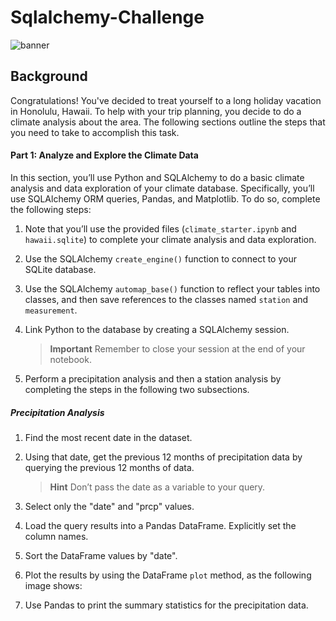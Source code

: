 # Sqlalchemy-Challenge

![banner](https://user-images.githubusercontent.com/126301312/236589949-662637f5-eb68-40a2-b567-e8cdfeae7f08.png)

## Background 

Congratulations! You've decided to treat yourself to a long holiday vacation in Honolulu, Hawaii. To help with your trip planning, you decide to do a climate analysis about the area. The following sections outline the steps that you need to take to accomplish this task.

#### Part 1: Analyze and Explore the Climate Data

In this section, you’ll use Python and SQLAlchemy to do a basic climate analysis and data exploration of your climate database. Specifically, you’ll use SQLAlchemy ORM queries, Pandas, and Matplotlib. To do so, complete the following steps:

1. Note that you’ll use the provided files (`climate_starter.ipynb` and `hawaii.sqlite`) to complete your climate analysis and data exploration.

2. Use the SQLAlchemy `create_engine()` function to connect to your SQLite database.

3. Use the SQLAlchemy `automap_base()` function to reflect your tables into classes, and then save references to the classes named `station` and `measurement`.

4. Link Python to the database by creating a SQLAlchemy session.

    > **Important** Remember to close your session at the end of your notebook.

5. Perform a precipitation analysis and then a station analysis by completing the steps in the following two subsections.

##### Precipitation Analysis

1. Find the most recent date in the dataset.

2. Using that date, get the previous 12 months of precipitation data by querying the previous 12 months of data.

    > **Hint** Don’t pass the date as a variable to your query.

3. Select only the "date" and "prcp" values.

4. Load the query results into a Pandas DataFrame. Explicitly set the column names.

5. Sort the DataFrame values by "date".

6. Plot the results by using the DataFrame `plot` method, as the following image shows:

    

7. Use Pandas to print the summary statistics for the precipitation data.
